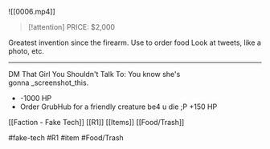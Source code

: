 ![[0006.mp4]]
> [!attention] 
> PRICE: $2,000 

Greatest invention since the firearm. Use to order food
Look at tweets, like a photo, etc.
***
DM That Girl You Shouldn't Talk To: You know she's gonna _screenshot_this. 
* -1000 HP
* Order GrubHub for a friendly creature be4 u die ;P +150 HP

[[Faction - Fake Tech]]
[[R1]]
[[Items]]
[[Food/Trash]]

#fake-tech #R1 #item #Food/Trash